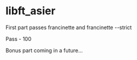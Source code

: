 # libft_asier

First part passes francinette and francinette --strict

Pass - 100


Bonus part coming in a future...
